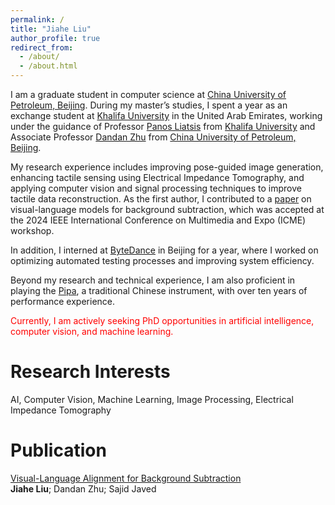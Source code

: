 ```yaml
---
permalink: /
title: "Jiahe Liu"
author_profile: true
redirect_from: 
  - /about/
  - /about.html
---
```


I am a graduate student in computer science at [China University of Petroleum, Beijing](https://www.cup.edu.cn/cupai/index.htm). During my master’s studies, I spent a year as an exchange student at [Khalifa University](https://www.ku.ac.ae/department/department-of-computer-science#about) in the United Arab Emirates, working under the guidance of Professor [Panos Liatsis](https://www.ku.ac.ae/college-people/panos-liatsis) from [Khalifa University](https://www.ku.ac.ae/department/department-of-computer-science#about) and Associate Professor [Dandan Zhu](https://www.cup.edu.cn/cupai/szdw/jsml/856a0903b2ea4e78a1e6001ba846b9d3.htm) from [China University of Petroleum, Beijing](https://www.cup.edu.cn/cupai/index.htm).

My research experience includes improving pose-guided image generation, enhancing tactile sensing using Electrical Impedance Tomography, and applying computer vision and signal processing techniques to improve tactile data reconstruction. As the first author, I contributed to a [paper](https://ieeexplore.ieee.org/document/10645430) on visual-language models for background subtraction, which was accepted at the 2024 IEEE International Conference on Multimedia and Expo (ICME) workshop.

In addition, I interned at [ByteDance](https://www.bytedance.com/en/) in Beijing for a year, where I worked on optimizing automated testing processes and improving system efficiency.

Beyond my research and technical experience, I am also proficient in playing the [Pipa](https://en.wikipedia.org/wiki/Pipa), a traditional Chinese instrument, with over ten years of performance experience.

<span style="color: red;">Currently, I am actively seeking PhD opportunities in artificial intelligence, computer vision, and machine learning.</span>

Research Interests
======
AI, Computer Vision, Machine Learning, Image Processing, Electrical Impedance Tomography

Publication
======
[Visual-Language Alignment for Background Subtraction](https://ieeexplore.ieee.org/document/10645430)<br>
**Jiahe Liu**; Dandan Zhu; Sajid Javed